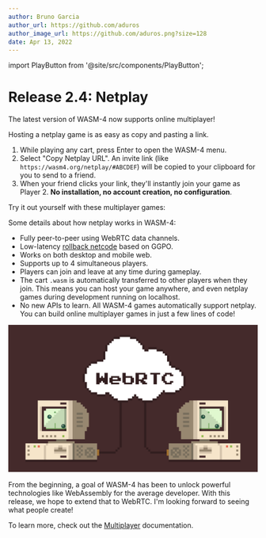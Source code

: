 ```yaml
---
author: Bruno Garcia
author_url: https://github.com/aduros
author_image_url: https://github.com/aduros.png?size=128
date: Apr 13, 2022
---
```


import PlayButton from '@site/src/components/PlayButton';

# Release 2.4: Netplay

The latest version of WASM-4 now supports online multiplayer!

Hosting a netplay game is as easy as copy and pasting a link.

1. While playing any cart, press Enter to open the WASM-4 menu.
2. Select "Copy Netplay URL". An invite link (like `https://wasm4.org/netplay/#ABCDEF`) will be
   copied to your clipboard for you to send to a friend.
4. When your friend clicks your link, they'll instantly join your game as Player 2. **No installation,
   no account creation, no configuration**.

Try it out yourself with these multiplayer games:

<div className="row margin-bottom--lg">
    <PlayButton slug="shieldshooter" title="Shieldshooter" author="Marcus Ramse" colWidth="3"/>
    <PlayButton slug="lime-volleyball" title="Lime Volleyball" author="Bruno Garcia" colWidth="3"/>
    <PlayButton slug="wloku" title="WLOKU" author="12Boti" colWidth="3"/>
    <PlayButton slug="racer" title="Racer" author="Claudio Mattera" colWidth="3"/>
</div>

Some details about how netplay works in WASM-4:

* Fully peer-to-peer using WebRTC data channels.
* Low-latency [rollback netcode](https://www.youtube.com/watch?v=0NLe4IpdS1w) based on GGPO.
* Works on both desktop and mobile web.
* Supports up to 4 simultaneous players.
* Players can join and leave at any time during gameplay.
* The cart `.wasm` is automatically transferred to other players when they join. This means you can
  host your game anywhere, and even netplay games during development running on localhost.
* No new APIs to learn. All WASM-4 games automatically support netplay. You can build online
  multiplayer games in just a few lines of code!

![WebRTC](webrtc.png)

From the beginning, a goal of WASM-4 has been to unlock powerful technologies like WebAssembly for
the average developer. With this release, we hope to extend that to WebRTC. I'm looking forward to
seeing what people create!

To learn more, check out the [Multiplayer](/docs/guides/multiplayer) documentation.
